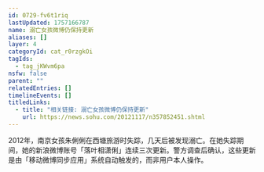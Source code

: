 ```yaml
---
id: 0729-fv6t1riq
lastUpdated: 1757166787
name: 溺亡女孩微博仍保持更新
aliases: []
layer: 4
categoryId: cat_r0rzgkOi
tagIds:
  - tag_jKWvm6pa
nsfw: false
parent: ""
relatedEntries: []
timelineEvents: []
titledLinks:
  - title: "相关链接: 溺亡女孩微博仍保持更新"
    url: https://news.sohu.com/20121117/n357852451.shtml
---
```


2012年，南京女孩朱俐俐在西塘旅游时失踪，几天后被发现溺亡。在她失踪期间，她的新浪微博账号「落叶相潇俐」连续三次更新。警方调查后确认，这些更新是由「移动微博同步应用」系统自动触发的，而非用户本人操作。